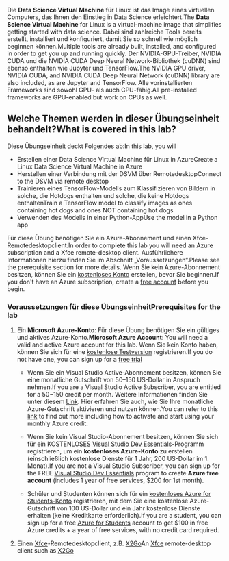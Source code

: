 <span data-ttu-id="8e9f6-101">Die **Data Science Virtual Machine** für Linux ist das Image eines virtuellen Computers, das Ihnen den Einstieg in Data Science erleichtert.</span><span class="sxs-lookup"><span data-stu-id="8e9f6-101">The **Data Science Virtual Machine** for Linux is a virtual-machine image that simplifies getting started with data science.</span></span> <span data-ttu-id="8e9f6-102">Dabei sind zahlreiche Tools bereits erstellt, installiert und konfiguriert, damit Sie so schnell wie möglich beginnen können.</span><span class="sxs-lookup"><span data-stu-id="8e9f6-102">Multiple tools are already built, installed, and configured in order to get you up and running quickly.</span></span> <span data-ttu-id="8e9f6-103">Der NVIDIA-GPU-Treiber, NVIDIA CUDA und die NVIDIA CUDA Deep Neural Network-Bibliothek (cuDNN) sind ebenso enthalten wie Jupyter und TensorFlow.</span><span class="sxs-lookup"><span data-stu-id="8e9f6-103">The NVIDIA GPU driver, NVIDIA CUDA, and NVIDIA CUDA Deep Neural Network (cuDNN) library are also included, as are Jupyter and TensorFlow.</span></span> <span data-ttu-id="8e9f6-104">Alle vorinstallierten Frameworks sind sowohl GPU- als auch CPU-fähig.</span><span class="sxs-lookup"><span data-stu-id="8e9f6-104">All pre-installed frameworks are GPU-enabled but work on CPUs as well.</span></span>

## <a name="what-is-covered-in-this-lab"></a><span data-ttu-id="8e9f6-105">Welche Themen werden in dieser Übungseinheit behandelt?</span><span class="sxs-lookup"><span data-stu-id="8e9f6-105">What is covered in this lab?</span></span>

 <span data-ttu-id="8e9f6-106">Diese Übungseinheit deckt Folgendes ab:</span><span class="sxs-lookup"><span data-stu-id="8e9f6-106">In this lab, you will</span></span>
* <span data-ttu-id="8e9f6-107">Erstellen einer Data Science Virtual Machine für Linux in Azure</span><span class="sxs-lookup"><span data-stu-id="8e9f6-107">Create a Linux Data Science Virtual Machine in Azure</span></span>
* <span data-ttu-id="8e9f6-108">Herstellen einer Verbindung mit der DSVM über Remotedesktop</span><span class="sxs-lookup"><span data-stu-id="8e9f6-108">Connect to the DSVM via remote desktop</span></span>
* <span data-ttu-id="8e9f6-109">Trainieren eines TensorFlow-Modells zum Klassifizieren von Bildern in solche, die Hotdogs enthalten und solche, die keine Hotdogs enthalten</span><span class="sxs-lookup"><span data-stu-id="8e9f6-109">Train a TensorFlow model to classify images as ones containing hot dogs and ones NOT containing hot dogs</span></span>
* <span data-ttu-id="8e9f6-110">Verwenden des Modells in einer Python-App</span><span class="sxs-lookup"><span data-stu-id="8e9f6-110">Use the model in a Python app</span></span>

<span data-ttu-id="8e9f6-111">Für diese Übung benötigen Sie ein Azure-Abonnement und einen Xfce-Remotedesktopclient.</span><span class="sxs-lookup"><span data-stu-id="8e9f6-111">In order to complete this lab you will need an Azure subscription and a Xfce remote-desktop client.</span></span> <span data-ttu-id="8e9f6-112">Ausführlichere Informationen hierzu finden Sie im Abschnitt „Voraussetzungen“.</span><span class="sxs-lookup"><span data-stu-id="8e9f6-112">Please see the prerequisite section for more details.</span></span> <span data-ttu-id="8e9f6-113">Wenn Sie kein Azure-Abonnement besitzen, können Sie ein [kostenloses Konto](https://azure.microsoft.com/en-us/free/?WT.mc_id=A261C142F) erstellen, bevor Sie beginnen.</span><span class="sxs-lookup"><span data-stu-id="8e9f6-113">If you don't have an Azure subscription, create a [free account](https://azure.microsoft.com/en-us/free/?WT.mc_id=A261C142F) before you begin.</span></span>

### <a name="prerequisites-for-the-lab"></a><span data-ttu-id="8e9f6-114">Voraussetzungen für diese Übungseinheit</span><span class="sxs-lookup"><span data-stu-id="8e9f6-114">Prerequisites for the lab</span></span>

 1. <span data-ttu-id="8e9f6-115">Ein **Microsoft Azure-Konto**: Für diese Übung benötigen Sie ein gültiges und aktives Azure-Konto.</span><span class="sxs-lookup"><span data-stu-id="8e9f6-115">**Microsoft Azure Account**: You will need a valid and active Azure account for this lab.</span></span> <span data-ttu-id="8e9f6-116">Wenn Sie kein Konto haben, können Sie sich für eine [kostenlose Testversion](https://azure.microsoft.com/en-us/free/) registrieren.</span><span class="sxs-lookup"><span data-stu-id="8e9f6-116">If you do not have one, you can sign up for a [free trial](https://azure.microsoft.com/en-us/free/)</span></span>

    * <span data-ttu-id="8e9f6-117">Wenn Sie ein Visual Studio Active-Abonnement besitzen, können Sie eine monatliche Gutschrift von 50–150 US-Dollar in Anspruch nehmen.</span><span class="sxs-lookup"><span data-stu-id="8e9f6-117">If you are a Visual Studio Active Subscriber, you are entitled for a $50-$150 credit per month.</span></span> <span data-ttu-id="8e9f6-118">Weitere Informationen finden Sie unter diesem [Link](https://azure.microsoft.com/en-us/pricing/member-offers/msdn-benefits-details/). Hier erfahren Sie auch, wie Sie Ihre monatliche Azure-Gutschrift aktivieren und nutzen können.</span><span class="sxs-lookup"><span data-stu-id="8e9f6-118">You can refer to this [link](https://azure.microsoft.com/en-us/pricing/member-offers/msdn-benefits-details/) to find out more including how to activate and start using your monthly Azure credit.</span></span>

    * <span data-ttu-id="8e9f6-119">Wenn Sie kein Visual Studio-Abonnement besitzen, können Sie sich für ein KOSTENLOSES [Visual Studio Dev Essentials](https://www.visualstudio.com/dev-essentials/)-Programm registrieren, um ein **kostenloses Azure-Konto** zu erstellen (einschließlich kostenlose Dienste für 1 Jahr, 200 US-Dollar im 1. Monat).</span><span class="sxs-lookup"><span data-stu-id="8e9f6-119">If you are not a Visual Studio Subscriber, you can sign up for the FREE [Visual Studio Dev Essentials](https://www.visualstudio.com/dev-essentials/) program to create **Azure free account** (includes 1 year of free services, $200 for 1st month).</span></span>

    * <span data-ttu-id="8e9f6-120">Schüler und Studenten können sich für ein [kostenloses Azure for Students-Konto](https://aka.ms/azure4students) registrieren, mit dem Sie eine kostenlose Azure-Gutschrift von 100 US-Dollar und ein Jahr kostenlose Dienste erhalten (keine Kreditkarte erforderlich).</span><span class="sxs-lookup"><span data-stu-id="8e9f6-120">If you are a student, you can sign up for a free [Azure for Students](https://aka.ms/azure4students) account to get $100 in free Azure credits + a year of free services, with no credit card required.</span></span> 

1. <span data-ttu-id="8e9f6-121">Einen [Xfce](https://xfce.org/)-Remotedesktopclient, z.B. [X2Go](https://wiki.x2go.org/doku.php/download:start)</span><span class="sxs-lookup"><span data-stu-id="8e9f6-121">An [Xfce](https://xfce.org/) remote-desktop client such as [X2Go](https://wiki.x2go.org/doku.php/download:start)</span></span>